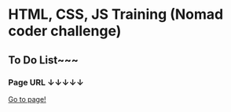 # HTML, CSS, JS Training (Nomad coder challenge)

## To Do List~~~

### Page URL ↓↓↓↓↓
<a href="https://naseolee.github.io/ToDos/index.html" target="_blank">Go to page!</a>